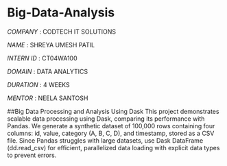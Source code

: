 # Big-Data-Analysis

*COMPANY* : CODTECH IT SOLUTIONS

*NAME* : SHREYA UMESH PATIL

*INTERN ID* : CT04WA100

*DOMAIN* : DATA ANALYTICS

*DURATION* : 4 WEEKS

*MENTOR* : NEELA SANTOSH

##Big Data Processing and Analysis Using Dask
This project demonstrates scalable data processing using Dask, comparing its performance with Pandas. We generate a synthetic dataset of 100,000 rows containing four columns: id, value, category (A, B, C, D), and timestamp, stored as a CSV file. Since Pandas struggles with large datasets, use Dask DataFrame (dd.read_csv) for efficient, parallelized data loading with explicit data types to prevent errors.
